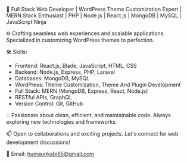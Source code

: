 🚀 Full Stack Web Developer | WordPress Theme Customization Expert | MERN Stack Enthusiast | PHP | Node.js | React.js | MongoDB | MySQL | JavaScript Ninja

🌐 Crafting seamless web experiences and scalable applications. Specialized in customizing WordPress themes to perfection.

🛠️ Skills:
- Frontend: React.js, Blade, JavaScript, HTML, CSS
- Backend: Node.js, Express, PHP, Laravel
- Databases: MongoDB, MySQL
- WordPress: Theme Customization, Theme And Plugin Development
- Full Stack: MERN (MongoDB, Express, React, Node.js)
- RESTful APIs, GraphQL
- Version Control: Git, GitHub

💡 Passionate about clean, efficient, and maintainable code. Always exploring new technologies and frameworks.

📫 Open to collaborations and exciting projects. Let's connect for web development discussions!

<!--🔗 Portfolio: [YourPortfolioWebsite.com]-->
📧 Email: humaunkabi85@gmail.com



<!--<h1 align="center">Hi 👋, I'm Humaun Kabir</h1>
<h3 align="center">A passionate full stsck web developer from Bangladesh</h3>

<!--
<p align="left"> <img src="https://komarev.com/ghpvc/?username=humaun420&label=Profile%20views&color=0e75b6&style=flat" alt="humaun420" /> </p>

<p align="left"> <a href="https://github.com/ryo-ma/github-profile-trophy"><img src="https://github-profile-trophy.vercel.app/?username=humaun420" alt="humaun420" /></a> </p>


- 🔭 I’m currently learning nodejs for bcackend and js for everything

- 🌱 I’m currently learning **too many things**
<!--
- 👯 I’m looking to collaborate on [nothing](nothing)

- 🤝 I’m looking for help with [nothing](nothing)

- 👨‍💻 All of my projects are available at [no where](no where)

- 📝 I regularly write articles on [no where](no where)

- 💬 Ask me about **react , JavaScript , nodejs , expressjs etc**

- 📫 How to reach me **humaumkabi85@gmail.com**
<!--
- 📄 Know about my experiences [nothing](nothing)

- ⚡ Fun fact **i think i am funny**





<h3 align="center">Find me on:</h3>
<p align="left">
<a href="https://www.facebook.com/profile.php?id=100035017417427" target="blank"><img align="center" src="https://raw.githubusercontent.com/rahuldkjain/github-profile-readme-generator/master/src/images/icons/Social/facebook.svg" alt="humaun kabir" height="30" width="40" /></a>
<a href="https://instagram.com/humaunkabi85" target="blank"><img align="center" src="https://raw.githubusercontent.com/rahuldkjain/github-profile-readme-generator/master/src/images/icons/Social/instagram.svg" alt="humaun kabir" height="30" width="40" /></a>
</p>

<h3 align="left">Languages and Tools:</h3>
<p align="left"> <a href="https://expressjs.com" target="_blank"> <img src="https://raw.githubusercontent.com/devicons/devicon/master/icons/express/express-original-wordmark.svg" alt="express" width="40" height="40"/> </a> <a href="https://git-scm.com/" target="_blank"> <img src="https://www.vectorlogo.zone/logos/git-scm/git-scm-icon.svg" alt="git" width="40" height="40"/> </a> <a href="https://www.w3.org/html/" target="_blank"> <img src="https://raw.githubusercontent.com/devicons/devicon/master/icons/html5/html5-original-wordmark.svg" alt="html5" width="40" height="40"/> </a> <a href="https://developer.mozilla.org/en-US/docs/Web/JavaScript" target="_blank"> <img src="https://raw.githubusercontent.com/devicons/devicon/master/icons/javascript/javascript-original.svg" alt="javascript" width="40" height="40"/> </a> <a href="https://www.linux.org/" target="_blank"> <img src="https://raw.githubusercontent.com/devicons/devicon/master/icons/linux/linux-original.svg" alt="linux" width="40" height="40"/> </a> <a href="https://www.mongodb.com/" target="_blank"> <img src="https://raw.githubusercontent.com/devicons/devicon/master/icons/mongodb/mongodb-original-wordmark.svg" alt="mongodb" width="40" height="40"/> </a> <a href="https://nodejs.org" target="_blank"> <img src="https://raw.githubusercontent.com/devicons/devicon/master/icons/nodejs/nodejs-original-wordmark.svg" alt="nodejs" width="40" height="40"/> </a> <a href="https://postman.com" target="_blank"> <img src="https://www.vectorlogo.zone/logos/getpostman/getpostman-icon.svg" alt="postman" width="40" height="40"/> </a> <a href="https://reactjs.org/" target="_blank"> <img src="https://raw.githubusercontent.com/devicons/devicon/master/icons/react/react-original-wordmark.svg" alt="react" width="40" height="40"/> </a> <a href="https://www.typescriptlang.org/" target="_blank"> <img src="https://raw.githubusercontent.com/devicons/devicon/master/icons/typescript/typescript-original.svg" alt="typescript" width="40" height="40"/> </a> </p>

<p><img align="left" src="https://github-readme-stats.vercel.app/api/top-langs?username=humaun420&show_icons=true&locale=en&layout=compact" alt="humaun420" /></p>

<p>&nbsp;<img align="center" src="https://github-readme-stats.vercel.app/api?username=humaun420&show_icons=true&locale=en" alt="humaun420" /></p>

<p><img align="center" src="https://github-readme-streak-stats.herokuapp.com/?user=humaun420&" alt="humaun420" /></p>



<!--
# HUMAUN KABIR

### Hi there 👋
-->
<!--
**humaun420/humaun420** is a ✨ _special_ ✨ repository because its `README.md` (this file) appears on your GitHub profile.

Here are some ideas to get you started:

- 🔭 I’m currently working on ...
- 🌱 I’m currently learning ...
- 👯 I’m looking to collaborate on ...
- 🤔 I’m looking for help with ...
- 💬 Ask me about ...
- 📫 How to reach me: ...
- 😄 Pronouns: ...
- ⚡ Fun fact: ...
-->

